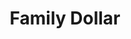 ---
title: "Family Dollar"
url: /atlanta/family-dollar-old-national-highway/
shop: variety store
---